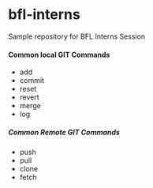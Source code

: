 # bfl-interns
Sample repository for BFL Interns Session

#### Common local GIT Commands
- add
- commit
- reset
- revert
- merge
- log

##### Common Remote GIT Commands
- push
- pull
- clone
- fetch
